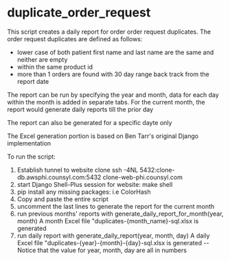 # duplicate_order_request


This script creates a daily report for order order request duplicates. The order request duplicates
are defined as follows:
  - lower case of both patient first name and last name are the same and neither are empty
  - within the same product id
  - more than 1 orders are found with 30 day range back track from the report date

The report can be run by specifying the year and month, data for each day within the month is added in separate tabs.
For the current month, the report would generate daily reports till the prior day

The report can also be generated for a specific dayte only

The Excel generation portion is based on Ben Tarr's original Django implementation

To run the script:
1. Establish tunnel to website clone
   ssh -4NL 5432:clone-db.awsphi.counsyl.com:5432 clone-web-phi.counsyl.com
2. start Django Shell-Plus session for website: make shell
3. pip install any missing packages: i.e ColorHash
4. Copy and paste the entire script
5. uncomment the last lines to generate the report for the current month
6. run previous months' reports with generate_daily_report_for_month(year, month)
   A month Excel file "duplicates-{month_name}-sql.xlsx is generated
7. run daily report with generate_daily_report(year, month, day)
   A daily Excel file "duplicates-{year}-{month}-{day}-sql.xlsx is generated
   --Notice that the value for year, month, day are all in numbers

